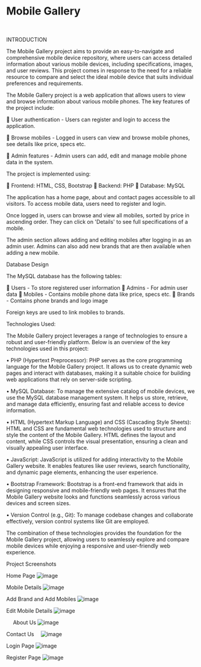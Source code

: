 # Mobile Gallery




 

INTRODUCTION

The Mobile Gallery project aims to provide an easy-to-navigate and comprehensive mobile device repository, where users can access detailed information about various mobile devices, including specifications, images, and user reviews. This project comes in response to the need for a reliable resource to compare and select the ideal mobile device that suits individual preferences and requirements.

The Mobile Gallery project is a web application that allows users to view and browse information about various mobile phones. The key features of the project include:

	User authentication - Users can register and login to access the application.

	Browse mobiles - Logged in users can view and browse mobile phones, see details like price, specs etc.

	Admin features - Admin users can add, edit and manage mobile phone data in the system.

The project is implemented using:

	Frontend: HTML, CSS, Bootstrap
	Backend: PHP
	Database: MySQL

The application has a home page, about and contact pages accessible to all visitors. To access mobile data, users need to register and login.

Once logged in, users can browse and view all mobiles, sorted by price in ascending order. They can click on 'Details' to see full specifications of a mobile.

The admin section allows adding and editing mobiles after logging in as an admin user. Admins can also add new brands that are then available when adding a new mobile.

Database Design

The MySQL database has the following tables:

	Users - To store registered user information
	Admins - For admin user data
	Mobiles - Contains mobile phone data like price, specs etc.
	Brands - Contains phone brands and logo image

Foreign keys are used to link mobiles to brands.

Technologies Used:

The Mobile Gallery project leverages a range of technologies to ensure a robust and user-friendly platform. Below is an overview of the key technologies used in this project:

•	PHP (Hypertext Preprocessor): PHP serves as the core programming language for the Mobile Gallery project. It allows us to create dynamic web pages and interact with databases, making it a suitable choice for building web applications that rely on server-side scripting.

•	MySQL Database: To manage the extensive catalog of mobile devices, we use the MySQL database management system. It helps us store, retrieve, and manage data efficiently, ensuring fast and reliable access to device information.

•	HTML (Hypertext Markup Language) and CSS (Cascading Style Sheets): HTML and CSS are fundamental web technologies used to structure and style the content of the Mobile Gallery. HTML defines the layout and content, while CSS controls the visual presentation, ensuring a clean and visually appealing user interface.

•	JavaScript: JavaScript is utilized for adding interactivity to the Mobile Gallery website. It enables features like user reviews, search functionality, and dynamic page elements, enhancing the user experience.

•	Bootstrap Framework: Bootstrap is a front-end framework that aids in designing responsive and mobile-friendly web pages. It ensures that the Mobile Gallery website looks and functions seamlessly across various devices and screen sizes.

•	Version Control (e.g., Git): To manage codebase changes and collaborate effectively, version control systems like Git are employed.

The combination of these technologies provides the foundation for the Mobile Gallery project, allowing users to seamlessly explore and compare mobile devices while enjoying a responsive and user-friendly web experience.






 
Project Screenshots

Home Page
![image](https://github.com/king-ronin04/php/assets/103017387/92b62ad0-a682-408e-a2e6-33f434083db1)



Mobile Details
![image](https://github.com/king-ronin04/php/assets/103017387/eb14658d-9df3-47c5-adcd-0c3492a8e9a2)


Add Brand and Add Mobiles
![image](https://github.com/king-ronin04/php/assets/103017387/ddc9e2b4-37cf-49cd-a11c-a41e54b0dc2e)




Edit Mobile Details
![image](https://github.com/king-ronin04/php/assets/103017387/c8486684-dbb3-49b8-a71e-6e9297cb7019)

 
About Us
![image](https://github.com/king-ronin04/php/assets/103017387/2f926e53-7653-49e5-8272-205304ec2a34)

Contact Us
 ![image](https://github.com/king-ronin04/php/assets/103017387/bf7399b4-cfd3-4165-b88d-c9bea6b3e45c)

Login Page
![image](https://github.com/king-ronin04/php/assets/103017387/38f49535-9a97-4093-b734-58ac2a393e36)



Register Page
 ![image](https://github.com/king-ronin04/php/assets/103017387/79becd56-d0d8-40e0-a167-ababdf6e71ad)

